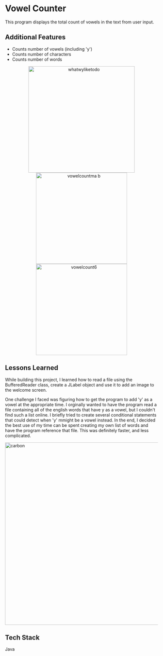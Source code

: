 
# Vowel Counter 

This program displays the total count of vowels in the text from user input.


## Additional Features

- Counts number of vowels (including 'y')
- Counts number of characters
- Counts number of words

<p align="middle">
<img width="350" alt="whatwyliketodo" src="https://user-images.githubusercontent.com/76184787/180669904-fb5e786c-5cc6-4868-ba58-c571cbeeddfa.png">
<img width="300" alt="vowelcountma b" src="https://user-images.githubusercontent.com/76184787/180670005-0c551c1a-f222-4cdb-932c-827263b6aad4.png">
<img width="300" alt="vowelcount6" src="https://user-images.githubusercontent.com/76184787/180670035-dd9a6a0d-26b2-4fe1-b324-795419dd1725.png">
</p>

## Lessons Learned

While building this project, I learned how to read a file using the BufferedReader class, create a JLabel object and use it to add
an image to the welcome screen.



One challenge I faced was figuring how to get the program to add 'y' as a vowel at the appropriate time. I orginally 
wanted to have the program read a file containing all of the english words that have y as a vowel, but I couldn't find such a 
list online. I briefly tried to create several conditional statements that could detect when 'y' mmight be a vowel instead. In the end, I decided
the best use of my time can be spent creating my own list of words and have the program reference that file. This was definitely faster, and less complicated.


<img width="600" alt="carbon" src="https://user-images.githubusercontent.com/76184787/180669592-44adda9a-f068-4fbf-86c9-b927203a317a.png">

## Tech Stack

Java


